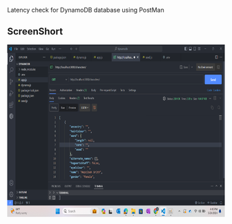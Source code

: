 
Latency check for DynamoDB database using PostMan
## ScreenShort
<p>
  <img src="abc.png" height="400px">
  </p>
